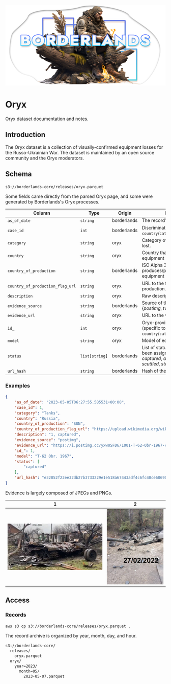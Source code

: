 [![](../assets/borderlands%20soldier%20header.png)](https://www.midjourney.com/app/jobs/c2dff0de-6977-4260-9368-95ec2b0752e6/)

# Oryx

Oryx dataset documentation and notes.

## Introduction

The Oryx dataset is a collection of visually-confirmed equipment losses for the Russo-Ukrainian War. The dataset is maintained by an open source community and the Oryx moderators.

## Schema

`s3://borderlands-core/releases/oryx.parquet`

Some fields came directly from the parsed Oryx page, and some were generated by Borderlands's Oryx processes.

| Column | Type | Origin | Description |
| --- | --- | --- | --- |
| `as_of_date` | `string` | borderlands | The record's extraction date. |
| `case_id` | `int` | borderlands | Discriminates losses of identical `country`/`category`/`model`/`url_hash`. |
| `category` | `string` | oryx | Category of equipment that was lost. |
| `country` | `string` | oryx | Country that suffered the equipment loss. {*Russia*, *Ukraine*} |
| `country_of_production` | `string` | borderlands | ISO Alpha 3 country code that produces/produced the equipment model. |
| `country_of_production_flag_url` | `string` | oryx | URL to the flag of the country of production. |
| `description` | `string` | oryx | Raw description. |
| `evidence_source` | `string` | borderlands | Source of the visual evidence. {*postimg*, *twitter*, *other*} |
| `evidence_url` | `string` | oryx | URL to the visual evidence. |
| `id_` | `int` | oryx | Oryx-provided ID for the loss (specific to `country`/`category`/`model`/`url_hash`). |
| `model` | `string` | oryx | Model of equipment that was lost. |
| `status` | `list[string]` | borderlands | List of statuses that the loss has been assigned. {*abandoned*, *captured*, *damaged*, *destroyed*, *scuttled*, *stripped*, *sunk*, *raised*} |
| `url_hash` | `string` | borderlands | Hash of the `evidence_url`. |

### **Examples**

```json
{
    "as_of_date": "2023-05-05T06:27:55.585531+00:00",
    "case_id": 1,
    "category": "Tanks",
    "country": "Russia",
    "country_of_production": "SUN",
    "country_of_production_flag_url": "https://upload.wikimedia.org/wikipedia/commons/thumb/a/a9/Flag_of_the_Soviet_Union.svg/23px-Flag_of_the_Soviet_Union.svg.png",
    "description": "1, captured",
    "evidence_source": "postimg",
    "evidence_url": "https://i.postimg.cc/yxw0SFD6/1001-T-62-Obr-1967-capt.jpg",
    "id_": 1,
    "model": "T-62 Obr. 1967",
    "status": [
        "captured"
    ],
    "url_hash": "e32852f22ee32db27b3733229e1e518a67443adf4c6fc40ce60690f1ac6f3b6a"
}
```

Evidence is largely composed of JPEGs and PNGs.

| 1 | 2 |
| --- | --- |
| ![Example of an image in Oryx media dataset.](../assets/example%20oryx%20media.jpeg) | ![Example of an image in Oryx media dataset.](../assets/example%20oryx%20media.png) |


## Access

### **Records**

```shell
aws s3 cp s3://borderlands-core/releases/oryx.parquet .
```

The record archive is organized by year, month, day, and hour.

```text
s3://borderlands-core/
  releases/
    oryx.parquet
  oryx/
    year=2023/
      month=05/
        2023-05-07.parquet
```

